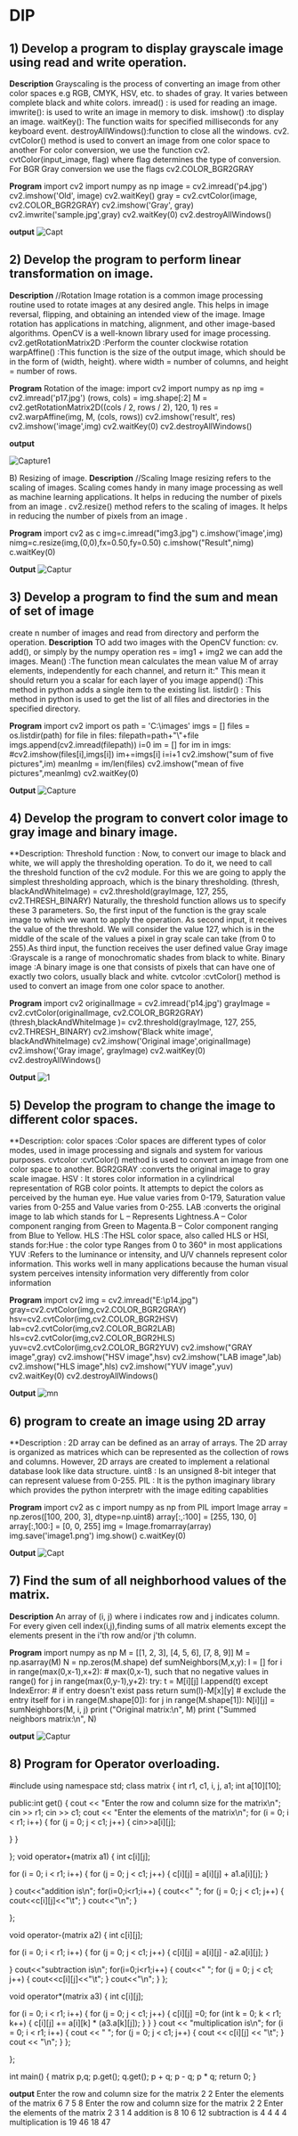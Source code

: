 # DIP
## 1) Develop a program to  display grayscale image using read and write operation.

**Description**
Grayscaling is the process of converting an image from other color spaces e.g RGB, CMYK, HSV, etc. to shades of gray. It varies between complete black and white colors.
imread() : is used for reading an image.
imwrite(): is used to write an image in memory to disk.
imshow() :to display an image.
waitKey(): The function waits for specified milliseconds for any keyboard event. 
destroyAllWindows():function to close all the windows.
cv2. cvtColor() method is used to convert an image from one color space to another For color conversion, we use the function cv2. cvtColor(input_image, flag) where flag determines the type of conversion. For BGR Gray conversion we use the flags cv2.COLOR_BGR2GRAY 

**Program**
import cv2
import numpy as np
image = cv2.imread('p4.jpg')
cv2.imshow('Old', image)
cv2.waitKey()
gray = cv2.cvtColor(image, cv2.COLOR_BGR2GRAY)
cv2.imshow('Gray', gray)
cv2.imwrite('sample.jpg',gray)
cv2.waitKey(0)
cv2.destroyAllWindows()

**output**
![Capt](https://user-images.githubusercontent.com/72268045/104295083-08190200-54e6-11eb-9062-6354c9ef1b4e.PNG)


## 2) Develop the program to perform linear transformation on image.
**Description**
//Rotation
Image rotation is a common image processing routine used to rotate images at any desired angle. This helps in image reversal, flipping, and obtaining an intended view of the image. Image rotation has applications in matching, alignment, and other image-based algorithms. OpenCV is a well-known library used for image processing.
cv2.getRotationMatrix2D :Perform the counter clockwise rotation
warpAffine()            :This function is the size of the output image, which should be in the form of (width, height). where width = number of columns, and height = number of rows.

**Program**
Rotation of the image:
import cv2
import numpy as np
img = cv2.imread('p17.jpg')
(rows, cols) = img.shape[:2]
M = cv2.getRotationMatrix2D((cols / 2, rows / 2), 120, 1)
res = cv2.warpAffine(img, M, (cols, rows))
cv2.imshow('result', res)
cv2.imshow('image',img)
cv2.waitKey(0)
cv2.destroyAllWindows()

**output**

![Capture1](https://user-images.githubusercontent.com/72268045/104289786-92aa3300-54df-11eb-82ba-d7e40d5d134e.PNG)

B) Resizing of image.
**Description**
//Scaling
Image resizing refers to the scaling of images. Scaling comes handy in many image processing as well as machine learning applications.
It helps in reducing the number of pixels from an image .
cv2.resize() method refers to the scaling of images. It helps in reducing the number of pixels from an image .

**Program**
import cv2 as c
img=c.imread("img3.jpg")
c.imshow('image',img)
nimg=c.resize(img,(0,0),fx=0.50,fy=0.50)
c.imshow("Result",nimg)
c.waitKey(0)

**Output**
![Captur](https://user-images.githubusercontent.com/72268045/104290241-21b74b00-54e0-11eb-89b1-8832f79f8247.PNG)


## 3) Develop a program to find the sum and mean of set of image
create n number of images and read from directory and perform the operation.
**Description**
TO add two images with the OpenCV function:
cv. add(), or simply by the numpy operation res = img1 + img2 we can add the images.
Mean()    :The function mean calculates the mean value M of array elements, independently for each channel, and return it:" This mean it should return you a scalar for each layer of you image
append()  :This method in python adds a single item to the existing list.
listdir() : This method in python is used to get the list of all files and directories in the specified directory.


**Program**
import cv2
import os
path = 'C:\images'
imgs = []
files = os.listdir(path)
for file in files:
    filepath=path+"\\"+file
    imgs.append(cv2.imread(filepath))
i=0
im = []
for im in imgs:
    #cv2.imshow(files[i],imgs[i])
    im+=imgs[i]
    i=i+1
cv2.imshow("sum of five pictures",im)
meanImg = im/len(files)
cv2.imshow("mean of five pictures",meanImg)
cv2.waitKey(0)

**Output**
![Capture](https://user-images.githubusercontent.com/72268045/104430787-feba8480-553b-11eb-81bc-e10ddfa20975.PNG)

## 4) Develop the program to convert color image to gray image and binary image.
**Description:
Threshold function : Now, to convert our image to black and white, we will apply the thresholding operation. 
To do it, we need to call the threshold function of the cv2 module.
For this we are going to apply the simplest thresholding approach, which is the binary thresholding.
(thresh, blackAndWhiteImage) = cv2.threshold(grayImage, 127, 255, cv2.THRESH_BINARY)
Naturally, the threshold function allows us to specify  these 3 parameters. So, the first input of the function is the gray scale image to which we want to apply the operation.
As second input, it receives the value of the threshold. We will consider the value 127, which is in the middle of the scale of the values a pixel in gray scale can take (from 0 to 255).As third input, the function receives the user defined value 
Gray image   :Grayscale is a range of monochromatic shades from black to white. 
Binary image :A binary image is one that consists of pixels that can have one of exactly two colors, usually black and white.
cvtcolor     :cvtColor() method is used to convert an image from one color space to another.

**Program**
import cv2
originalImage = cv2.imread('p14.jpg')
grayImage = cv2.cvtColor(originalImage, cv2.COLOR_BGR2GRAY)
(thresh,blackAndWhiteImage )= cv2.threshold(grayImage, 127, 255, cv2.THRESH_BINARY)
cv2.imshow('Black white image', blackAndWhiteImage)
cv2.imshow('Original image',originalImage)
cv2.imshow('Gray image', grayImage)
cv2.waitKey(0)
cv2.destroyAllWindows()

**Output**
![1](https://user-images.githubusercontent.com/72268045/104327232-8b4f4d80-5510-11eb-9cc4-d71ce7667745.PNG)

## 5) Develop the program to change the image to different color spaces.
**Description:
color spaces :Color spaces are different types of color modes, used in image processing and signals and system for various purposes.
cvtcolor     :cvtColor() method is used to convert an image from one color space to another.
BGR2GRAY     :converts the original image to gray scale imagae.
HSV          : It stores color information in a cylindrical representation of RGB color points. It attempts to depict the colors as perceived by the human eye. Hue value varies                from 0-179, Saturation value varies from 0-255 and Value  varies from 0-255.
LAB          :converts the original image to lab which stands for L – Represents Lightness.A – Color component ranging from Green to Magenta.B – Color component ranging from                    Blue to Yellow.
HLS          :The HSL color space, also called HLS or HSI, stands for:Hue : the color type Ranges from 0 to 360° in most applications 
YUV          :Refers to the luminance or intensity, and U/V channels represent color information. This works well in many applications because the human visual system perceives               intensity information very differently from color information

**Program**
import cv2 img = cv2.imread("E:\\p14.jpg") 
gray=cv2.cvtColor(img,cv2.COLOR_BGR2GRAY) 
hsv=cv2.cvtColor(img,cv2.COLOR_BGR2HSV) 
lab=cv2.cvtColor(img,cv2.COLOR_BGR2LAB)
hls=cv2.cvtColor(img,cv2.COLOR_BGR2HLS) 
yuv=cv2.cvtColor(img,cv2.COLOR_BGR2YUV)
cv2.imshow("GRAY image",gray)
cv2.imshow("HSV image",hsv)
cv2.imshow("LAB image",lab)
cv2.imshow("HLS image",hls)
cv2.imshow("YUV image",yuv)
cv2.waitKey(0)
cv2.destroyAllWindows()

**Output**
![mn](https://user-images.githubusercontent.com/72268045/104328099-7cb56600-5511-11eb-952d-8f3e536aaac5.PNG)

## 6) program to create an image using 2D array
**Description :
2D array can be defined as an array of arrays. The 2D array is organized as matrices which can be represented as the collection of rows and columns. However, 2D arrays are created to implement a relational database look like data structure.
uint8 : Is an unsigned 8-bit integer that can represent valuese from 0-255.
PIL   : It is the python imaginary library which provides the python interpretr with the image editing capablities 

**Program**
import cv2 as c
import numpy as np
from PIL import Image
array = np.zeros([100, 200, 3], dtype=np.uint8)
array[:,:100] = [255, 130, 0]
array[:,100:] = [0, 0, 255]
img = Image.fromarray(array)
img.save('image1.png')
img.show()
c.waitKey(0)

**Output**
![Capt](https://user-images.githubusercontent.com/72268045/104441647-cd948100-5548-11eb-9d27-fed92cfe3d3b.PNG)

## 7) Find the sum of all neighborhood values of the matrix.
**Description**
An array of (i, j) where i indicates row and j indicates column.
For every given cell index(i,j),finding sums of all matrix elements except the elements present in the i'th row and/or j'th column.

**Program**
import numpy as np
M = [[1, 2, 3],
    [4, 5, 6],
    [7, 8, 9]]
M = np.asarray(M)
N = np.zeros(M.shape)
def sumNeighbors(M,x,y):
    l = []
    for i in range(max(0,x-1),x+2): # max(0,x-1), such that no negative values in range()
        for j in range(max(0,y-1),y+2):
            try:
                t = M[i][j]
                l.append(t)
            except IndexError: # if entry doesn't exist
                pass
    return sum(l)-M[x][y] # exclude the entry itself
for i in range(M.shape[0]):
    for j in range(M.shape[1]):
        N[i][j] = sumNeighbors(M, i, j)
print ("Original matrix:\n", M)
print ("Summed neighbors matrix:\n", N)

**output**
![Captur](https://user-images.githubusercontent.com/72268045/104437470-a4252680-5543-11eb-85e0-825471592c52.PNG)

## 8) Program for Operator overloading.

#include <iostream>
using namespace std;
class matrix
{
 int r1, c1, i, j, a1;
 int a[10][10];

public:int get()
 {
  cout << "Enter the row and column size for the  matrix\n";
  cin >> r1;
  cin >> c1;
   cout << "Enter the elements of the matrix\n";
  for (i = 0; i < r1; i++)
  {
   for (j = 0; j < c1; j++)
   {
    cin>>a[i][j];

   }
  }
 
 
 };
 void operator+(matrix a1)
 {
 int c[i][j];
  
   for (i = 0; i < r1; i++)
   {
    for (j = 0; j < c1; j++)
    {
     c[i][j] = a[i][j] + a1.a[i][j];
    }
   
  }
  cout<<"addition is\n";
  for(i=0;i<r1;i++)
  {
   cout<<" ";
   for (j = 0; j < c1; j++)
   {
    cout<<c[i][j]<<"\t";
   }
   cout<<"\n";
  }

 };

  void operator-(matrix a2)
 {
 int c[i][j];
  
   for (i = 0; i < r1; i++)
   {
    for (j = 0; j < c1; j++)
    {
     c[i][j] = a[i][j] - a2.a[i][j];
    }
   
  }
  cout<<"subtraction is\n";
  for(i=0;i<r1;i++)
  {
   cout<<" ";
   for (j = 0; j < c1; j++)
   {
    cout<<c[i][j]<<"\t";
   }
   cout<<"\n";
  }
 };

 void operator*(matrix a3)
 {
  int c[i][j];

  for (i = 0; i < r1; i++)
  {
   for (j = 0; j < c1; j++)
   {
    c[i][j] =0;
    for (int k = 0; k < r1; k++)
    {
     c[i][j] += a[i][k] * (a3.a[k][j]);
    }
  }
  }
  cout << "multiplication is\n";
  for (i = 0; i < r1; i++)
  {
   cout << " ";
   for (j = 0; j < c1; j++)
   {
    cout << c[i][j] << "\t";
   }
   cout << "\n";
  }
 };

};

int main()
{
 matrix p,q;
 p.get();
 q.get();
 p + q;
 p - q;
 p * q;
return 0;
}

**output**
Enter the row and column size for the  matrix
2
2
Enter the elements of the matrix
6
7
5
8
Enter the row and column size for the  matrix
2
2
Enter the elements of the matrix
2
3
1
4
addition is
 8      10
 6      12
subtraction is
 4      4
 4      4
multiplication is
 19     46
 18     47
